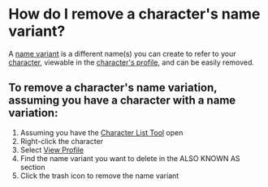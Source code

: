 # How do I remove a character's name variant?
A [name variant](/How%20do%20I%20create/a%20character%20name%20variant.md) is a different name(s) you can create to refer to your [character](/What%20is/a%20Character.md), viewable in the [character's profile](/How%20do%20I/view/a%20character%20profile.md), and can be easily removed.

## To remove a character's name variation, assuming you have a character with a name variation:

1. Assuming you have the [Character List Tool](/What%20can%20I%20do%20with/the%20Character%20List%20Tool.md) open
2. Right-click the character 
3. Select [View Profile](/How%20I%20v)
4. Find the name variant you want to delete in the ALSO KNOWN AS section
5. Click the trash icon to remove the name variant

